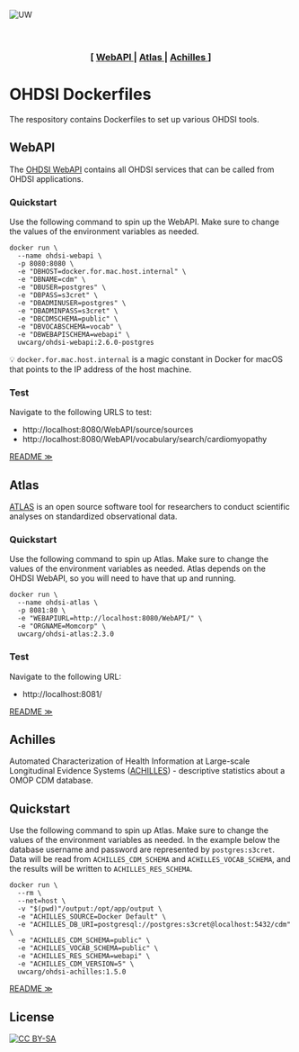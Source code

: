 <br/><br/><br/>
![UW](https://user-images.githubusercontent.com/668093/37624743-79bae716-2b86-11e8-879d-70a61cc623c6.png)
<br/><br/><br/>

<div align="center">
  <h3>[
    <a href="https://github.com/uwcarg/ohdsi-contrib-docker#webapi">
      WebAPI
    </a>
    <span> | </span>
    <a href="https://github.com/uwcarg/ohdsi-contrib-docker#atlas">
      Atlas
    </a>
    <span> | </span>
    <a href="https://github.com/uwcarg/ohdsi-contrib-docker#achilles">
      Achilles
    </a>
  ]</h3>
</div>


# OHDSI Dockerfiles

The respository contains Dockerfiles to set up various OHDSI tools.

## WebAPI

The [OHDSI WebAPI](https://github.com/OHDSI/WebAPI) contains all OHDSI services
that can be called from OHDSI applications.

### Quickstart

Use the following command to spin up the WebAPI. Make sure to change the values
of the environment variables as needed.

```
docker run \
  --name ohdsi-webapi \
  -p 8080:8080 \
  -e "DBHOST=docker.for.mac.host.internal" \
  -e "DBNAME=cdm" \
  -e "DBUSER=postgres" \
  -e "DBPASS=s3cret" \
  -e "DBADMINUSER=postgres" \
  -e "DBADMINPASS=s3cret" \
  -e "DBCDMSCHEMA=public" \
  -e "DBVOCABSCHEMA=vocab" \
  -e "DBWEBAPISCHEMA=webapi" \
  uwcarg/ohdsi-webapi:2.6.0-postgres
```

:bulb: `docker.for.mac.host.internal` is a magic constant in Docker for macOS
that points to the IP address of the host machine.

### Test

Navigate to the following URLS to test:
* http://localhost:8080/WebAPI/source/sources
* http://localhost:8080/WebAPI/vocabulary/search/cardiomyopathy

[README ≫](WebAPI)


## Atlas

[ATLAS](https://github.com/OHDSI/Atlas) is an open source software tool for
researchers to conduct scientific analyses on standardized observational data.

### Quickstart

Use the following command to spin up Atlas. Make sure to change the values
of the environment variables as needed. Atlas depends on the OHDSI WebAPI,
so you will need to have that up and running.

```
docker run \
  --name ohdsi-atlas \
  -p 8081:80 \
  -e "WEBAPIURL=http://localhost:8080/WebAPI/" \
  -e "ORGNAME=Momcorp" \
  uwcarg/ohdsi-atlas:2.3.0
```

### Test

Navigate to the following URL:
* http://localhost:8081/

[README ≫](Atlas)

## Achilles

Automated Characterization of Health Information at Large-scale Longitudinal
Evidence Systems ([ACHILLES](https://github.com/OHDSI/Achilles)) - descriptive
statistics about a OMOP CDM database.

## Quickstart

Use the following command to spin up Atlas. Make sure to change the values
of the environment variables as needed. In the example below the database
username and password are represented by `postgres:s3cret`. Data will be read
from `ACHILLES_CDM_SCHEMA` and `ACHILLES_VOCAB_SCHEMA`, and the results will
be written to `ACHILLES_RES_SCHEMA`.

```
docker run \
  --rm \
  --net=host \
  -v "$(pwd)"/output:/opt/app/output \
  -e "ACHILLES_SOURCE=Docker Default" \
  -e "ACHILLES_DB_URI=postgresql://postgres:s3cret@localhost:5432/cdm" \
  -e "ACHILLES_CDM_SCHEMA=public" \
  -e "ACHILLES_VOCAB_SCHEMA=public" \
  -e "ACHILLES_RES_SCHEMA=webapi" \
  -e "ACHILLES_CDM_VERSION=5" \
  uwcarg/ohdsi-achilles:1.5.0
```

[README ≫](Achilles)

## License

[![CC BY-SA](https://licensebuttons.net/l/by-sa/4.0/88x31.png)](https://creativecommons.org/licenses/by-sa/4.0/)
